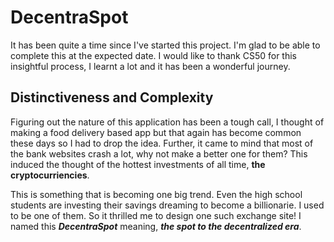 # DecentraSpot

It has been quite a time since I've started this project. I'm glad to be able to complete this at the expected date. I would like to thank CS50 for this insightful process, I learnt a lot and it has been a wonderful journey.

## Distinctiveness and Complexity

Figuring out the nature of this application has been a tough call, I thought of making a food delivery based app but that again has become common these days so I had to drop the idea. Further, it came to mind that most of the bank websites crash a lot, why not make a better one for them? This induced the thought of the hottest investments of all time, **the cryptocurriencies**.

This is something that is becoming one big trend. Even the high school students are investing their savings dreaming to become a billionarie. I used to be one of them. So it thrilled me to design one such exchange site! I named this ***DecentraSpot*** meaning, ***the spot to the decentralized era***.

